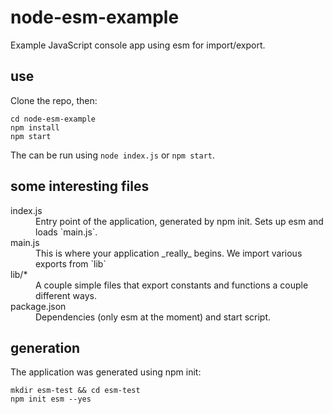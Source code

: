 # node-esm-example
Example JavaScript console app using esm for import/export.

## use

Clone the repo, then:
```
cd node-esm-example
npm install
npm start
```

The can be run using `node index.js` or `npm start`.

## some interesting files
<dl>
  <dt>index.js</dt>
  <dd>Entry point of the application, generated by npm init. Sets up esm and loads `main.js`.</dd>

  <dt>main.js</dt>
  <dd>This is where your application _really_ begins. We import various exports from `lib`</dd>
  
  <dt>lib/*</dt>
  <dd>A couple simple files that export constants and functions a couple different ways.</dd>
  
  <dt>package.json</dt>
  <dd>Dependencies (only esm at the moment) and start script.</dd>
</dl>

## generation
The application was generated using npm init:
```
mkdir esm-test && cd esm-test
npm init esm --yes
```
